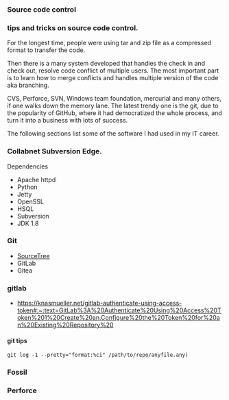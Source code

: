### Source code control

### tips and tricks on source code control.
For the longest time, people were using tar and zip file as a compressed format to transfer the code.  

Then there is a many system developed that handles the check in and check out, resolve code conflict of multiple users.  The most important part is to learn how 
to merge conflicts and handles multiple version of the code aka branching.

CVS, Perforce, SVN, Windows team foundation, mercurial and many others, if one walks down the memory lane. 
The latest trendy one is the git, due to the popularity of GitHub, where it had democratized the whole process, and turn it into a business with lots of success.

The following sections list some of the software I had used in my IT career.

### Collabnet Subversion Edge.  

Dependencies

* Apache httpd
* Python 
* Jetty
* OpenSSL
* HSQL
* Subversion
* JDK 1.8

### Git
* [SourceTree](https://www.sourcetreeapp.com/) 
* GitLab 
* Gitea 


### gitlab
* https://knasmueller.net/gitlab-authenticate-using-access-token#:~:text=GitLab%3A%20Authenticate%20Using%20Access%20Token%201%20Create%20an,Configure%20the%20Token%20for%20an%20Existing%20Repository%20

#### git tips
```
git log -1 --pretty="format:%ci" /path/to/repo/anyfile.any)
```

### Fossil
 

### Perforce

